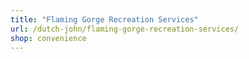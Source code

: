 ```yaml
---
title: "Flaming Gorge Recreation Services"
url: /dutch-john/flaming-gorge-recreation-services/
shop: convenience
---
```


